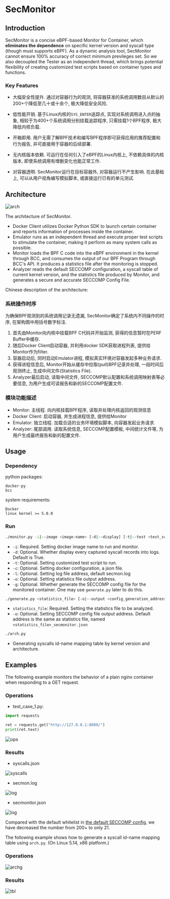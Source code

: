 # SecMonitor



## Introduction

SecMonitor is a concise eBPF-based Monitor for Container, which **eliminates the dependence** on specific kernel version and syscall type (though must supports eBPF). As a dynamic analysis tool, SecMonitor cannot ensure 100% accuracy of correct minimum previleges set. So we also decoupled the Tester as an independent thread, which brings potential flexibility of creating customized test scripts based on container types and functions.

### Key Features

- 大幅安全性提升. 通过对容器行为的观测, 将容器获准的系统调用数目从默认的200+个降低至几十或十余个, 极大降低安全风险.

- 低性能开销. 基于Linux内核的`SYS_ENTER`追踪点, 实现对系统调用进入点的抽象, 相较于为400+个系统调用分别挂载追踪程序, 只需挂载1个BPF程序, 极大降低内核负载.

- 开箱即用. 用户无需了解BPF技术和编写BPF程序即可获得应用的推荐配置和行为报告, 并可直接用于容器的后续部署.

- 无内核版本依赖. 可运行在任何引入了eBPF的Linux内核上, 不依赖具体的内核版本, 即使系统调用有增删变化也能正常工作.

- 对容器透明. SecMonitor运行在目标容器外, 对容器运行不产生影响. 在此基础上, 可以从用户视角编写模拟脚本, 或直接运行已有的单元测试.

## Architecture

![arch](/assets/archu.svg)

The architecture of SecMonitor. 

- Docker Client utilizes Docker Python SDK to launch certain container and reports information of processes inside the container. 
- Emulator runs as an independent thread and execute proper test scripts to stimulate the container, making it perform as many system calls as possible.
- Monitor loads the BPF C code into the eBPF environment in the kernel through BCC, and consumes the output of our BPF Program through BCC's API. It produces a statistics file after the monitoring is stopped.
- Analyzer reads the default SECCOMP configuration, a syscall table of current kernel version, and the statistics file produced by Monitor, and generates a secure and accurate SECCOMP Config File.

Chinese description of the architecture:

### 系统操作时序

为确保BPF观测到的系统调用记录无遗漏, SecMonitor确定了系统内不同操作的时序, 在架构图中用括号数字标注. 

1. 首先由Monitor向内核中挂载BPF C代码并开始监测, 获得的信息暂时在PERF Buffer中缓存. 
2. 随后Docker Client启动容器, 并利用docker SDK获取进程列表, 提供给Monitor作为filter. 
3. 容器启动后, 同时启动Emulator进程, 模拟真实环境对容器发起多种业务请求. 
4. 获得进程信息后, Monitor开始从缓存中拉取(pull)BPF记录并处理, 一段时间后观测终止, 生成中间文件(Statistics File). 
5. Analyzer最后启动, 读取中间文件, SECCOMP默认配置和系统调用映射表等必要信息, 为用户生成可读报告和新的SECCOMP配置文件.

### 模块功能描述

- Monitor: 主线程. 向内核挂载BPF程序, 读取并处理内核返回的观测信息
- Docker Client: 启动容器, 并生成进程信息, 提供给Monitor
- Emulator: 独立线程. 加载合适的业务环境模拟脚本, 向容器发起业务请求.
- Analyzer: 尾部调用. 读取系统信息, SECCOMP配置模板, 中间统计文件等, 为用户生成最终报告和新的配置文件.

## Usage

### Dependency

python packages:

```
docker-py
bcc
```

system requirements:

```
Docker
linux kernel >= 5.0.0
```

### Run

```bash
./monitor.py -i|--image <image-name> [-d|--display] [-t|--test <test_script.py>] [-c|--config <docker_config>] [-l|--log <log_address>] [-o|--output <statistics_output_address>] [-g|--generate [config_generation_address]]
```

- ```-i```: Required. Setting docker image name to run and monitor.
- ```-d```: Optional. Whether display every captured syscall records into logs. Default is True.
- ```-t```: Optional. Setting customized test script to run.
- ```-c```: Optional. Setting docker configuration, a json file.
- ```-l```: Optional. Setting log file address, default secmon.log
- ```-o```: Optional. Setting statistics file output address.
- ```-g```: Optional. Whether generate the SECCOMP config file for the monitored container. One may use ```generate.py``` later to do this.

```bash
./generate.py <statistics_file> [-o|--output <config_generation_address>]
```

- ```statistics_file```: Required. Setting the statistics file to be analyzed.
- ```-o```: Optional. Setting SECCOMP config file output address. Default address is the same as statistics file, named ```<statistics_file>_secmonitor.json```

```bash
./arch.py
```

- Generating syscalls id-name mapping table by kernel version and architecture.

## Examples

The following example monitors the behavior of a plain nginx container when responding to a GET request.

### Operations

- test\_case\_1.py:

```python
import requests

ret = requests.get("http://127.0.0.1:8080/")
print(ret.text)
```

![ops](/assets/terminal.png)

### Results

- syscalls.json

![syscalls](/assets/statistics.png)

- secmon.log

![log](/assets/log.png)

- secmonitor.json

![log](/assets/seccomp.png)

Compared with the default whitelist in [the default SECCOMP config](https://github.com/moby/moby/blob/master/profiles/seccomp/default.json), we have decreased the number from 200+ to only 21.

The following example shows how to generate a syscall id-name mapping table using `arch.py`. (On Linux 5.14, x86 platform.)

### Operations

![archg](/assets/arch.png)

### Results

![tbl](/assets/table.png)
